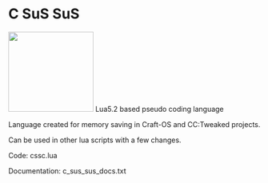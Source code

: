 # C SuS SuS
<img src="https://user-images.githubusercontent.com/56871670/224428777-7f18eaeb-3353-41f1-8fac-788a75e82ab1.png" width="170" height="160">
Lua5.2 based pseudo coding language

Language created for memory saving in Craft-OS and CC:Tweaked projects.

Can be used in other lua scripts with a few changes.

Code: cssc.lua

Documentation: c_sus_sus_docs.txt
